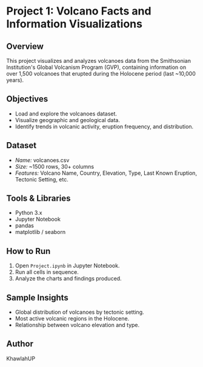 # Project 1: Volcano Facts and Information Visualizations

## Overview
This project visualizes and analyzes volcanoes data from the Smithsonian Institution's Global Volcanism Program (GVP), containing information on over 1,500 volcanoes that erupted during the Holocene period (last ~10,000 years).

## Objectives
- Load and explore the volcanoes dataset.
- Visualize geographic and geological data.
- Identify trends in volcanic activity, eruption frequency, and distribution.

## Dataset
- *Name:* volcanoes.csv
- *Size:* ~1500 rows, 30+ columns
- *Features:* Volcano Name, Country, Elevation, Type, Last Known Eruption, Tectonic Setting, etc.

## Tools & Libraries
- Python 3.x
- Jupyter Notebook
- pandas
- matplotlib / seaborn

## How to Run
1. Open `Project.ipynb` in Jupyter Notebook.
2. Run all cells in sequence.
3. Analyze the charts and findings produced.

## Sample Insights
- Global distribution of volcanoes by tectonic setting.
- Most active volcanic regions in the Holocene.
- Relationship between volcano elevation and type.

## Author
KhawlahUP
